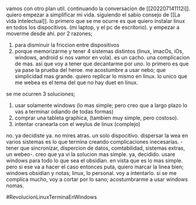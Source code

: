 vamos con otro plan util. continuando la conversacion de [[202207141112i]].
quiero empezar a simplificar mi vida. siguiendo el sabio consejo de [[La vida intelectual]].
lo primero que se me ocurre es que quiero instalar linux en todos los dispocitivos. (mi laptop, y el pc de escritorio).  y empezar a moverme desde ahi. por 2 razones;
1) para disminuir la friccion entre dispositivos
2) porque memorizarme y tener 4 sistemas distintos (linux, imacOs, iOs, windows, android si nos vamor en vola). es un cacho. una complicacion de mas.
asi que voy a tener que decantarme por uno. lo primero es que ya pase la prueba del heroe. me acostumbre a usar nebo; que simplicidad mas grande. quiero replicar lo mismo en linux. lo unico que me webea es el tema del que no hay duet en linux.

se me ocurren 3 soluciones;
1) usar solamente windows (lo mas simple; pero creo que a largo plazo lo vas a terminar odiando de todas formas)
2) comprar una tableta graphica, (tambien muy simple, pero costoso).
3) intentar cranearla con el weylus de linux (complejo)

no. ya decidiste ya. no mires atras. un solo dispocitivo. dispersar la wea en varios sistemas es lo que termina creando complicaciones inecesarias. -tener que sincronizar, dispercion de datos, comtabilidad, sistemas extras, un webeo-.
creo que ya vi la solucion mas simple. 
ya, decidido. usare windows para todo lo que sea el obsidian. en vista que es lo mas simple.  pero si ese va a hacer el caso entonces puta, quiero marcar la linea bien;
windows obsidian y notas;
linux, lo personal.
voy a intentarlo. si se me complica mucho, voy a cortar por lo sano; acostumbrarme a usar windows nomas.

#RevolucionLinuxTerminaEnWindows
